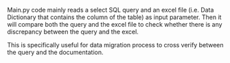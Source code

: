 Main.py code mainly reads a select SQL query and an excel file (i.e. Data Dictionary that contains the column of the table) as input parameter.
Then it will compare both the query and the excel file to check whether there is any discrepancy between the query and the excel.

This is specifically useful for data migration process to cross verify between the query and the documentation.
